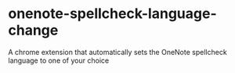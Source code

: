 # onenote-spellcheck-language-change
A chrome extension that automatically sets the OneNote spellcheck language to one of your choice
